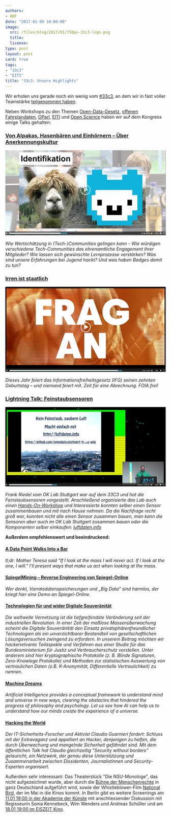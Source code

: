 ```yaml
---
authors:
- OKF
date: "2017-01-09 18:00:00"
image:
  src: /files/blog/2017/01/750px-33c3-logo.png
  title: 
  license:
type: post
layout: post
card: true
tags:
- "33c3"
- "EITI"
title: "33c3: Unsere Highlights"
---
```





Wir erholen uns gerade noch ein wenig vom [#33c3](https://events.ccc.de/congress/2016/wiki/Main_Page), an dem wir in fast voller Teamstärke [teilgenommen haben](https://events.ccc.de/congress/2016/wiki/Assembly:Open_Knowledge_Assembly).

Neben Workshops zu den Themen [Open-Data-Gesetz](https://events.ccc.de/congress/2016/wiki/Session:Open_Data_Gesetz_Deutschland), [offenen Fahrplandaten](https://events.ccc.de/congress/2016/wiki/Session:OffeneFahrplanDaten), [OParl](https://events.ccc.de/congress/2016/wiki/Session:OParl:_Politik_vor_Ort_maschinenlesbar), [EITI](https://events.ccc.de/congress/2016/wiki/Session:EITI_Extractive_Industries_Transparency_%26_Open_Data) und [Open Science](https://events.ccc.de/congress/2016/wiki/Session:Open_Science_Workshop) haben wir auf dem Kongress einige Talks gehalten: 

### [Von Alpakas, Hasenbären und Einhörnern – Über Anerkennungskultur](https://media.ccc.de/v/33c3-8280-von_alpakas_hasenbaren_und_einhornern_uber_anerkennungskultur)
<a href="https://media.ccc.de/v/33c3-8280-von_alpakas_hasenbaren_und_einhornern_uber_anerkennungskultur"><img src="/files/blog/2017/01/jh-ccc.jpg"></a>

*Wie Wertschätzung in (Tech-)Communities gelingen kann - Wie würdigen verschiedene Tech-Communities das ehrenamtliche Engagement ihrer Mitglieder? Wie lassen sich gewünschte Lernprozesse verstärken? Was sind unsere Erfahrungen bei Jugend hackt? Und was haben Badges damit zu tun?*

### [Irren ist staatlich](https://media.ccc.de/v/33c3-7811-irren_ist_staatlich)
<a href="https://media.ccc.de/v/33c3-7811-irren_ist_staatlich"><img src="/files/blog/2017/01/fds-ccc.jpg"></a>

*Dieses Jahr feiert das Informationsfreiheitsgesetz (IFG) seinen zehnten Geburtstag – und niemand feiert mit. Zeit für eine Abrechnung. FOIA frei!*

### [Lightning Talk: Feinstaubsensoren](https://media.ccc.de/v/33c3-8087-lightning_talks_day_2#video&t=2115)
<a href="https://media.ccc.de/v/33c3-8087-lightning_talks_day_2#video&t=2115"><img src="/files/blog/2017/01/fs-ccc.jpg"></a>

*Frank Riedel vom OK Lab Stuttgart war auf dem 33C3 und hat die Feinstaubsensoren vorgestellt. Anschließend organisierte das Lab auch einen [Hands-On-Workshop](https://twitter.com/codeforde/status/814116637695705088) und Interessierte konnten selber einen Sensor zusammenbauen und mit nach Hause nehmen. Da die Nachfrage recht groß war, konnten nicht alle einen Sensor zusammen bauen, man kann die Sensoren aber auch im OK Lab Stuttgart zusammen bauen oder die Komponenten selber einkaufen: [luftdaten.info](http://luftdaten.info)*



**Außerdem empfehlenswert und beeindruckend:**

#### [A Data Point Walks Into a Bar](https://media.ccc.de/v/33c3-7999-a_data_point_walks_into_a_bar)
*tl;dr: Mother Teresa said "If I look at the mass I will never act. If I look at the one, I will." I'll present ways that make us act when looking at the mass.*

#### [SpiegelMining – Reverse Engineering von Spiegel-Online](https://media.ccc.de/v/33c3-7912-spiegelmining_reverse_engineering_von_spiegel-online)
*Wer denkt, Vorratsdatenspeicherungen und „Big Data“ sind harmlos, der kriegt hier eine Demo an Spiegel-Online.*

#### [Technologien für und wider Digitale Souveränität](https://media.ccc.de/v/33c3-8097-technologien_fur_und_wider_digitale_souveranitat)
*Die weltweite Vernetzung ist die tiefgreifendste Veränderung seit der industriellen Revolution. In einer Zeit der maßlose Massenüberwachung scheint die Digitale Souveränität den Einsatz privatsphärenfreundlicher Technologien als ein unverzichtbarer Bestandteil von gesellschaftlichen Lösungsversuchen zwingend zu erfordern. In unserem Beitrag möchten wir hackerrelvante Teilaspekte und Verfahren aus einer Studie für das Bundesministerium für Justiz und Verbraucherschutz vorstellen. Unter anderem sind hier kryptographische Protokolle (z. B. Blinde Signaturen, Zero-Knowlege Protokolle) und Methoden zur statistischen Auswertung von vertraulichen Daten (z.B. K-Anonymität, Differentielle Vertraulichkeit) zu nennen.* 

#### [Machine Dreams](https://media.ccc.de/v/33c3-8369-machine_dreams)
*Artificial Intelligence provides a conceptual framework to understand mind and universe in new ways, clearing the obstacles that hindered the progress of philosophy and psychology. Let us see how AI can help us to understand how our minds create the experience of a universe.*

#### [Hacking the World](https://media.ccc.de/v/33c3-8349-hacking_the_world)
*Der IT-Sicherheits-Forscher und Aktivist Claudio Guarnieri fordert: Schluss mit der Extravaganz und appelliert an Hacker, denjenigen zu helfen, die durch Überwachung und mangelnde Sicherheit gefährdet sind. Mit dem öffentlichen Talk hat Claudio gleichzeitig "Security without borders" gelauncht, ein Netzwerk, der genau diese Unterstützung und Zusammenarbeit zwischen Dissidenten, Journalistinnen und Security-Experten organisiert.*

Außerdem sehr interessant: Das Theaterstück "Die NSU-Monologe", das nicht aufgezeichnet wurde, aber durch die [Bühne der Menschenrechte](http://buehne-fuer-menschenrechte.de/) in ganz Deutschland aufgeführt wird, sowie der Whistleblower-Film [National Bird](http://nationalbirdfilm.com/), der im Mai in die Kinos kommt. In Berlin gibt es weitere Screenings am [11.01 19:00 in der Akademie der Künste](http://www.adk.de/de/programm/?we_objectID=56257) mit anschliessender Diskussion mit Regisseurin Sonia Kennebeck, Wim Wenders und Andreas Schüller und am [18.01 19:00 im EISZEIT Kino](https://www.gruene-bundestag.de/termin/national-bird-whistleblower-und-der-internationale-drohnenkrieg.html).

